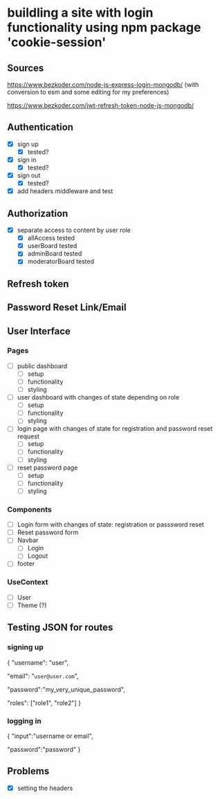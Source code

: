# buildling a site with login functionality using npm package 'cookie-session'

## Sources
https://www.bezkoder.com/node-js-express-login-mongodb/ 
  (with conversion to esm and some editing for my preferences)

https://www.bezkoder.com/jwt-refresh-token-node-js-mongodb/ 

## Authentication
- [x] sign up
  - [x] tested?
- [x] sign in
  - [x] tested?
- [x] sign out
  - [x] tested?
- [x] add headers middleware and test

## Authorization
- [x] separate access to content by user role
  - [x] allAccess tested
  - [x] userBoard tested
  - [x] adminBoard tested
  - [x] moderatorBoard tested

## Refresh token

## Password Reset Link/Email

## User Interface
### Pages
- [ ] public dashboard
  - [ ] setup
  - [ ] functionality
  - [ ] styling
- [ ] user dashboard with changes of state depending on role
  - [ ] setup
  - [ ] functionality
  - [ ] styling
- [ ] login page with changes of state for registration and password reset request
  - [ ] setup
  - [ ] functionality
  - [ ] styling
- [ ] reset password page
  - [ ] setup
  - [ ] functionality
  - [ ] styling
### Components
- [ ] Login form with changes of state: registration or passsword reset
- [ ] Reset password form
- [ ] Navbar
  - [ ] Login
  - [ ] Logout
- [ ] footer
### UseContext
- [ ] User 
- [ ] Theme (?)

## Testing JSON for routes
### signing up 
{
  "username": "user",

  "email": "`user@user.com`",
  
  "password":"my_very_unique_password",
  
  "roles": ["role1", "role2"]
}
### logging in
{
  "input":"username or email",

  "password":"password"
}

## Problems
- [x] setting the headers